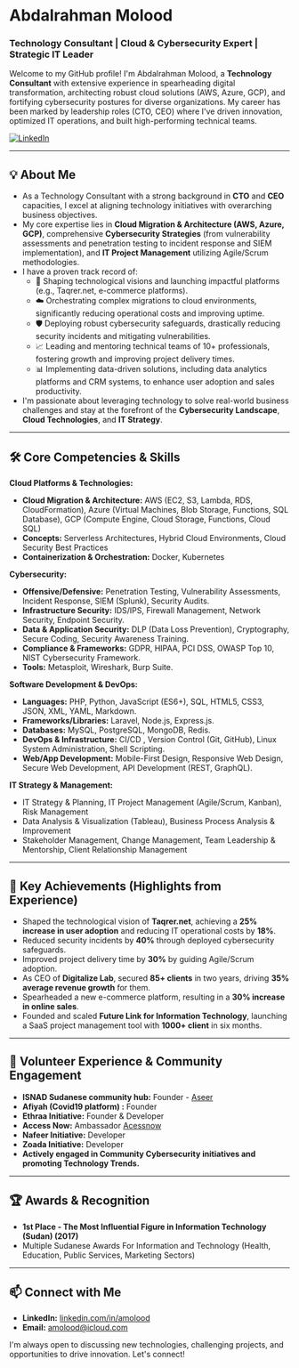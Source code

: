 # Abdalrahman Molood
### Technology Consultant | Cloud & Cybersecurity Expert | Strategic IT Leader

Welcome to my GitHub profile! I'm Abdalrahman Molood, a **Technology Consultant** with extensive experience in spearheading digital transformation, architecting robust cloud solutions (AWS, Azure, GCP), and fortifying cybersecurity postures for diverse organizations. My career has been marked by leadership roles (CTO, CEO) where I've driven innovation, optimized IT operations, and built high-performing technical teams.

[![LinkedIn](https://img.shields.io/badge/LinkedIn-Abdalrahman%20Molood-blue?style=flat-square&logo=linkedin)](https://linkedin.com/in/amolood)

---

## 💡 About Me

*   As a Technology Consultant with a strong background in **CTO** and **CEO** capacities, I excel at aligning technology initiatives with overarching business objectives.
*   My core expertise lies in **Cloud Migration & Architecture (AWS, Azure, GCP)**, comprehensive **Cybersecurity Strategies** (from vulnerability assessments and penetration testing to incident response and SIEM implementation), and **IT Project Management** utilizing Agile/Scrum methodologies.
*   I have a proven track record of:
    *   🚀 Shaping technological visions and launching impactful platforms (e.g., Taqrer.net, e-commerce platforms).
    *   ☁️ Orchestrating complex migrations to cloud environments, significantly reducing operational costs and improving uptime.
    *   🛡️ Deploying robust cybersecurity safeguards, drastically reducing security incidents and mitigating vulnerabilities.
    *   📈 Leading and mentoring technical teams of 10+ professionals, fostering growth and improving project delivery times.
    *   📊 Implementing data-driven solutions, including data analytics platforms and CRM systems, to enhance user adoption and sales productivity.
*   I'm passionate about leveraging technology to solve real-world business challenges and stay at the forefront of the **Cybersecurity Landscape**, **Cloud Technologies**, and **IT Strategy**.

---

## 🛠️ Core Competencies & Skills

**Cloud Platforms & Technologies:**
*   **Cloud Migration & Architecture:** AWS (EC2, S3, Lambda, RDS, CloudFormation), Azure (Virtual Machines, Blob Storage, Functions, SQL Database), GCP (Compute Engine, Cloud Storage, Functions, Cloud SQL)
*   **Concepts:** Serverless Architectures, Hybrid Cloud Environments, Cloud Security Best Practices
*   **Containerization & Orchestration:** Docker, Kubernetes

**Cybersecurity:**
*   **Offensive/Defensive:** Penetration Testing, Vulnerability Assessments, Incident Response, SIEM (Splunk), Security Audits.
*   **Infrastructure Security:** IDS/IPS, Firewall Management, Network Security, Endpoint Security.
*   **Data & Application Security:** DLP (Data Loss Prevention), Cryptography, Secure Coding, Security Awareness Training.
*   **Compliance & Frameworks:** GDPR, HIPAA, PCI DSS, OWASP Top 10, NIST Cybersecurity Framework.
*   **Tools:** Metasploit, Wireshark, Burp Suite.

**Software Development & DevOps:**
*   **Languages:** PHP, Python, JavaScript (ES6+), SQL, HTML5, CSS3, JSON, XML, YAML, Markdown.
*   **Frameworks/Libraries:** Laravel, Node.js, Express.js.
*   **Databases:** MySQL, PostgreSQL, MongoDB, Redis.
*   **DevOps & Infrastructure:** CI/CD , Version Control (Git, GitHub), Linux System Administration, Shell Scripting.
*   **Web/App Development:** Mobile-First Design, Responsive Web Design, Secure Web Development, API Development (REST, GraphQL).

**IT Strategy & Management:**
*   IT Strategy & Planning, IT Project Management (Agile/Scrum, Kanban), Risk Management
*   Data Analysis & Visualization (Tableau), Business Process Analysis & Improvement
*   Stakeholder Management, Change Management, Team Leadership & Mentorship, Client Relationship Management

---

## 🚀 Key Achievements (Highlights from Experience)
*   Shaped the technological vision of **Taqrer.net**, achieving a **25% increase in user adoption** and reducing IT operational costs by **18%**.
*   Reduced security incidents by **40%** through deployed cybersecurity safeguards.
*   Improved project delivery time by **30%** by guiding Agile/Scrum adoption.
*   As CEO of **Digitalize Lab**, secured **85+ clients** in two years, driving **35% average revenue growth** for them.
*   Spearheaded a new e-commerce platform, resulting in a **30% increase in online sales**.
*   Founded and scaled **Future Link for Information Technology**, launching a SaaS project management tool with **1000+ client** in six months.

---

## 🤝 Volunteer Experience & Community Engagement
*   **ISNAD Sudanese community hub:** Founder - [Aseer](https://aseer.net)
*   **Afiyah (Covid19 platform) :** Founder 
*   **Ethraa Initiative:** Founder & Developer
*   **Access Now:** Ambassador [Acessnow](https://accessnow.org)
*   **Nafeer Initiative:** Developer
*   **Zoada Initiative:** Developer
*   **Actively engaged in Community Cybersecurity initiatives and promoting Technology Trends.**

---

## 🏆 Awards & Recognition
*   **1st Place - The Most Influential Figure in Information Technology (Sudan) (2017)**
*   Multiple Sudanese Awards For Information and Technology (Health, Education, Public Services, Marketing Sectors)

---

## 📫 Connect with Me
*   **LinkedIn:** [linkedin.com/in/amolood](https://linkedin.com/in/amolood)
*   **Email:** [amolood@icloud.com](mailto:amolood@icloud.com)

I'm always open to discussing new technologies, challenging projects, and opportunities to drive innovation. Let's connect!
